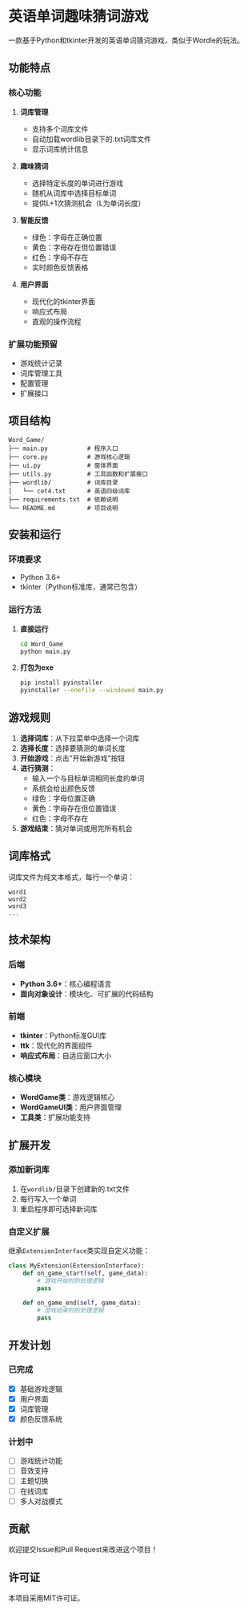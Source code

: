 # 英语单词趣味猜词游戏

一款基于Python和tkinter开发的英语单词猜词游戏，类似于Wordle的玩法。

## 功能特点

### 核心功能
1. **词库管理**
   - 支持多个词库文件
   - 自动加载wordlib目录下的.txt词库文件
   - 显示词库统计信息

2. **趣味猜词**
   - 选择特定长度的单词进行游戏
   - 随机从词库中选择目标单词
   - 提供L+1次猜测机会（L为单词长度）

3. **智能反馈**
   - 绿色：字母在正确位置
   - 黄色：字母存在但位置错误
   - 红色：字母不存在
   - 实时颜色反馈表格

4. **用户界面**
   - 现代化的tkinter界面
   - 响应式布局
   - 直观的操作流程

### 扩展功能预留
- 游戏统计记录
- 词库管理工具
- 配置管理
- 扩展接口

## 项目结构

```
Word_Game/
├── main.py           # 程序入口
├── core.py           # 游戏核心逻辑
├── ui.py             # 窗体界面
├── utils.py          # 工具函数和扩展接口
├── wordlib/          # 词库目录
│   └── cet4.txt      # 英语四级词库
├── requirements.txt  # 依赖说明
└── README.md         # 项目说明
```

## 安装和运行

### 环境要求
- Python 3.6+
- tkinter（Python标准库，通常已包含）

### 运行方法

1. **直接运行**
   ```bash
   cd Word_Game
   python main.py
   ```

2. **打包为exe**
   ```bash
   pip install pyinstaller
   pyinstaller --onefile --windowed main.py
   ```

## 游戏规则

1. **选择词库**：从下拉菜单中选择一个词库
2. **选择长度**：选择要猜测的单词长度
3. **开始游戏**：点击"开始新游戏"按钮
4. **进行猜测**：
   - 输入一个与目标单词相同长度的单词
   - 系统会给出颜色反馈
   - 绿色：字母位置正确
   - 黄色：字母存在但位置错误
   - 红色：字母不存在
5. **游戏结束**：猜对单词或用完所有机会

## 词库格式

词库文件为纯文本格式，每行一个单词：
```
word1
word2
word3
...
```

## 技术架构

### 后端
- **Python 3.6+**：核心编程语言
- **面向对象设计**：模块化、可扩展的代码结构

### 前端
- **tkinter**：Python标准GUI库
- **ttk**：现代化的界面组件
- **响应式布局**：自适应窗口大小

### 核心模块
- **WordGame类**：游戏逻辑核心
- **WordGameUI类**：用户界面管理
- **工具类**：扩展功能支持

## 扩展开发

### 添加新词库
1. 在`wordlib/`目录下创建新的.txt文件
2. 每行写入一个单词
3. 重启程序即可选择新词库

### 自定义扩展
继承`ExtensionInterface`类实现自定义功能：
```python
class MyExtension(ExtensionInterface):
    def on_game_start(self, game_data):
        # 游戏开始时的处理逻辑
        pass
    
    def on_game_end(self, game_data):
        # 游戏结束时的处理逻辑
        pass
```

## 开发计划

### 已完成
- [x] 基础游戏逻辑
- [x] 用户界面
- [x] 词库管理
- [x] 颜色反馈系统

### 计划中
- [ ] 游戏统计功能
- [ ] 音效支持
- [ ] 主题切换
- [ ] 在线词库
- [ ] 多人对战模式

## 贡献

欢迎提交Issue和Pull Request来改进这个项目！

## 许可证

本项目采用MIT许可证。 
